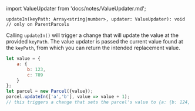 import ValueUpdater from 'docs/notes/ValueUpdater.md';

```flow
updateIn(keyPath: Array<string|number>, updater: ValueUpdater): void // only on ParentParcels
```

Calling `updateIn()` will trigger a change that will update the value at the provided `keyPath`. The value updater is passed the current value found at the `keyPath`, from which you can return the intended replacement value.

```js
let value = {
    a: {
        b: 123,
        c: 789
    }
};
let parcel = new Parcel({value});
parcel.updateIn(['a','b'], value => value + 1);
// this triggers a change that sets the parcel's value to {a: {b: 124, c: 789}}
```

<ValueUpdater alt="updateShapeIn" />
